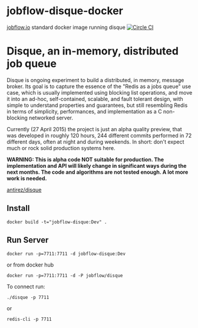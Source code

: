 # jobflow-disque-docker
[jobflow.io](http://jobflow.io) standard docker image running disque
[![Circle CI](https://circleci.com/gh/jobflow/jobflow-disque-docker.svg?style=svg)](https://circleci.com/gh/jobflow/jobflow-disque-docker)

Disque, an in-memory, distributed job queue
===

Disque is ongoing experiment to build a distributed, in memory, message broker.
Its goal is to capture the essence of the "Redis as a jobs queue" use case,
which is usually implemented using blocking list operations, and move
it into an ad-hoc, self-contained, scalable, and fault tolerant design, with
simple to understand properties and guarantees, but still resembling Redis
in terms of simplicity, performances, and implementation as a C non-blocking
networked server.

Currently (27 April 2015) the project is just an alpha quality preview, that was developed in roughly 120 hours, 244 different commits performed in 72 different days, often at night and during weekends. In short: don't expect much or rock solid production systems here.

**WARNING: This is alpha code NOT suitable for production. The implementation and API will likely change in significant ways during the next months. The code and algorithms are not tested enough. A lot more work is needed.**

[antirez/disque](https://github.com/antirez/disque)


## Install

    docker build -t="jobflow-disque:Dev" .
 
## Run Server
    docker run -p=7711:7711 -d jobflow-disque:Dev

or from docker hub

    docker run -p=7711:7711 -d -P jobflow/disque

To connect run:

    ./disque -p 7711
or

    redis-cli -p 7711
